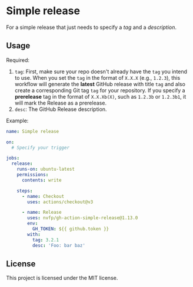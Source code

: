 # Simple release

For a simple release that just needs to specify a *tag* and a *description*.


## Usage

Required:

1. `tag`: First, make sure your repo doesn't already have the `tag` you intend to use. When you set the `tag` in the format of `X.X.X` (e.g., `1.2.3`), this workflow will generate the **latest** GitHub release with title `tag` and also create a corresponding Git tag `tag` for your repository. If you specify a **prerelease** tag in the format of `X.X.Xb(X)`, such as `1.2.3b` or `1.2.3b1`, it will mark the Release as a prerelease.
2. `desc`: The GitHub Release description.

Example:

```yml
name: Simple release

on:
  # Specify your trigger

jobs:
  release:
    runs-on: ubuntu-latest
    permissions:
      contents: write

    steps:
      - name: Checkout
        uses: actions/checkout@v3

      - name: Release
        uses: nvfp/gh-action-simple-release@1.13.0
        env:
          GH_TOKEN: ${{ github.token }}
        with:
          tag: 3.2.1
          desc: 'Foo: bar baz'
```


## License

This project is licensed under the MIT license.
